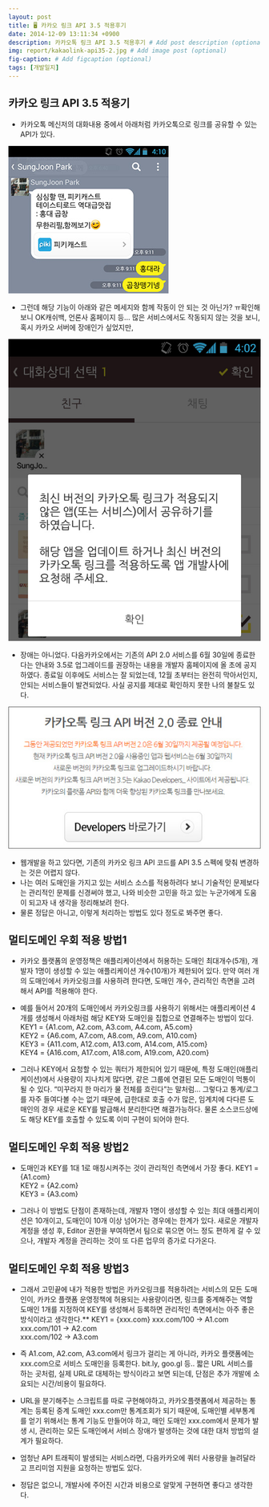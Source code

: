 ```yaml
---
layout: post
title: 🖥️ 카카오 링크 API 3.5 적용후기
date: 2014-12-09 13:11:34 +0900
description: 카카오톡 링크 API 3.5 적용후기 # Add post description (optional)
img: report/kakaolink-api35-2.jpg # Add image post (optional)
fig-caption: # Add figcaption (optional)
tags: [개발일지]
---
```

## 카카오 링크 API 3.5 적용기
- 카카오톡 메신저의 대화내용 중에서 아래처럼 카카오톡으로 링크를 공유할 수 있는 API가 있다.

![kakaolink-api35-1.jpg](/img/in-post/kakaolink-api35-1.jpg)

- 그런데 해당 기능이 아래와 같은 메세지와 함께 작동이 안 되는 것 아닌가? ㅠ확인해보니 OK캐쉬백, 언론사 홈페이지 등… 많은 서비스에서도 작동되지 않는 것을 보니, 혹시 카카오 서버에 장애인가 싶었지만,

![kakaolink-api35-2.jpg](/img/in-post/kakaolink-api35-2.jpg)

- 장애는 아니었다. 다음카카오에서는 기존의 API 2.0 서비스를 6월 30일에 종료한다는 안내와 3.5로 업그레이드를 권장하는 내용을 개발자 홈페이지에 올 초에 공지하였다. 종료일 이후에도 서비스는 잘 되었는데, 12월 초부터는 완전히 막아서인지, 안되는 서비스들이 발견되었다. 사실 공지를 제대로 확인하지 못한 나의 불찰도 있다.

![kakaolink-api35-3.jpg](/img/in-post/kakaolink-api35-3.jpg)

- 웹개발을 하고 있다면, 기존의 카카오 링크 API 코드를 API 3.5 스펙에 맞춰 변경하는 것은 어렵지 않다.
- 나는 여러 도매인을 가지고 있는 서비스 소스를 적용하려다 보니 기술적인 문제보다는 관리적인 문제를 신경써야 했고, 나와 비슷한 고민을 하고 있는 누군가에게 도움이 되고자 내 생각을 정리해보려 한다. 
- 물론 정답은 아니고, 이렇게 처리하는 방법도 있다 정도로 봐주면 좋다.

## 멀티도메인 우회 적용 방법1
- 카카오 플랫폼의 운영정책은 애플리케이션에서 허용하는 도매인 최대개수(5개), 개발자 1명이 생성할 수 있는 애플리케이션 개수(10개)가 제한되어 있다. 만약 여러 개의 도매인에서 카카오링크를 사용하려 한다면, 도매인 개수, 관리적인 측면을 고려해서 API를 적용해야 한다. 

- 예를 들어서 20개의 도매인에서 카카오링크를 사용하기 위해서는 애플리케이션 4개를 생성해서 아래처럼 해당 KEY와 도매인을 집합으로 연결해주는 방법이 있다.
KEY1 = {A1.com, A2.com, A3.com, A4.com, A5.com}  
KEY2 = {A6.com, A7.com, A8.com, A9.com, A10.com}  
KEY3 = {A11.com, A12.com, A13.com, A14.com, A15.com}  
KEY4 = {A16.com, A17.com, A18.com, A19.com, A20.com}

- 그러나 KEY에서 요청할 수 있는 쿼터가 제한되어 있기 때문에, 특정 도매인(애플리케이션)에서 사용량이 지나치게 많다면, 같은 그룹에 연결된 모든 도매인이 먹통이 될 수 있다. “미꾸라지 한 마리가 물 전체를 흐린다”는 말처럼... 그렇다고 통계/로그를 자주 들여다볼 수는 없기 때문에, 급한대로 호출 수가 많은, 임계치에 다다른 도매인의 경우 새로운 KEY를 발급해서 분리한다면 해결가능하다. 물론 소스코드상에도 해당 KEY를 호출할 수 있도록 이미 구현이 되어야 한다.

## 멀티도메인 우회 적용 방법2
- 도매인과 KEY를 1대 1로 매칭시켜주는 것이 관리적인 측면에서 가장 좋다.
KEY1 = {A1.com}  
KEY2 = {A2.com}  
KEY3 = {A3.com}

- 그러나 이 방법도 단점이 존재하는데, 개발자 1명이 생성할 수 있는 최대 애플리케이션은 10개이고, 도매인이 10개 이상 넘어가는 경우에는 한계가 있다. 새로운 개발자 계정을 생성 후, Editor 권한을 부여하면서 팀으로 묶으면 어느 정도 편하게 갈 수 있으나, 개발자 계정을 관리하는 것이 또 다른 업무의 증가로 다가온다. 

## 멀티도메인 우회 적용 방법3
- 그래서 고민끝에 내가 적용한 방법은 카카오링크를 적용하려는 서비스의 모든 도매인이, 카카오 플랫폼 운영정책에 허용되는 사용량이라면, 링크를 중계해주는 역할 도매인 1개를 지정하여 KEY를 생성해서 등록하면 관리적인 측면에서는 아주 좋은 방식이라고 생각한다.**
KEY1 = {xxx.com}
xxx.com/100 -> A1.com  
xxx.com/101 -> A2.com  
xxx.com/102 -> A3.com

- 즉 A1.com, A2.com, A3.com에서 링크가 걸리는 게 아니라, 카카오 플랫폼에는 xxx.com으로 서비스 도매인을 등록한다. bit.ly, goo.gl 등.. 짧은 URL 서비스를 하는 곳처럼, 실제 URL로 대체하는 방식이라고 보면 되는데, 단점은 추가 개발에 소요되는 시간/비용이 필요하다.
- URL을 분기해주는 스크립트를 따로 구현해야하고, 카카오플랫폼에서 제공하는 통계는 등록된 중계 도매인 xxx.com만 통계조회가 되기 때문에, 도매인별 세부통계를 얻기 위해서는 통계 기능도 만들어야 하고, 매인 도매인 xxx.com에서 문제가 발생 시, 관리하는 모든 도매인에서 서비스 장애가 발생하는 것에 대한 대처 방법의 설계가 필요하다.
- 엄청난 API 트래픽이 발생되는 서비스라면, 다음카카오에 쿼터 사용량을 늘려달라고 프리미엄 지원을 요청하는 방법도 있다.
- 정답은 없으니, 개발사에 주어진 시간과 비용으로 알맞게 구현하면 좋다고 생각한다.